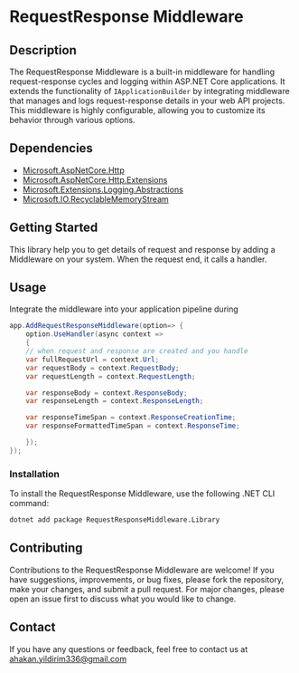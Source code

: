 ﻿# RequestResponse Middleware

## Description

The RequestResponse Middleware is a built-in middleware for handling request-response cycles 
and logging within ASP.NET Core applications. It extends the functionality of `IApplicationBuilder` by integrating middleware that manages and logs request-response details in your web API projects. 
This middleware is highly configurable, allowing you to customize its behavior through various options.

## Dependencies

* [Microsoft.AspNetCore.Http](https://www.nuget.org/packages/Microsoft.AspNetCore.Http/)
* [Microsoft.AspNetCore.Http.Extensions](https://www.nuget.org/packages/Microsoft.AspNetCore.Http.Extensions/)
* [Microsoft.Extensions.Logging.Abstractions](https://www.nuget.org/packages/Microsoft.Extensions.Logging.Abstractions/)
* [Microsoft.IO.RecyclableMemoryStream](https://www.nuget.org/packages/Microsoft.IO.RecyclableMemoryStream/)

## Getting Started

This library help you to get details of request and response by adding a Middleware on your system. When the request end, it calls a handler.

## Usage 

Integrate the middleware into your application pipeline during

```csharp
app.AddRequestResponseMiddleware(option=> {
	option.UseHandler(async context => 
	{
	// when request and response are created and you handle
	var fullRequestUrl = context.Url;
	var requestBody = context.RequestBody;
	var requestLength = context.RequestLength;

	var responseBody = context.ResponseBody;
	var responseLength = context.ResponseLength;

	var responseTimeSpan = context.ResponseCreationTime;
	var responseFormattedTimeSpan = context.ResponseTime;

	});
});
```


### Installation

To install the RequestResponse Middleware, use the following .NET CLI command:

```bash
dotnet add package RequestResponseMiddleware.Library
```

## Contributing
Contributions to the RequestResponse Middleware are welcome! 
If you have suggestions, improvements, or bug fixes, please fork the repository, make your changes, and submit a pull request.
For major changes, please open an issue first to discuss what you would like to change.

## Contact
If you have any questions or feedback, feel free to contact us at ahakan.yildirim336@gmail.com
